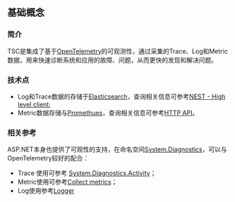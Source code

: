 ## 基础概念

### 简介
TSC是集成了基于[OpenTelemetry](https://opentelemetry.io/)的可观测性，通过采集的Trace、Log和Metric数据，用来快速诊断系统和应用的故障、问题，从而更快的发现和解决问题。

### 技术点
- Log和Trace数据的存储于[Elasticsearch](https://www.elastic.co/cn/elasticsearch/)，查询相关信息可参考[NEST - High level client](https://www.elastic.co/guide/en/elasticsearch/client/net-api/7.17/nest.html);
- Metric数据存储与[Promethues](https://prometheus.io/)，查询相关信息可参考[HTTP API](https://prometheus.io/docs/prometheus/latest/querying/api/)。

### 相关参考
ASP.NET本身也提供了可观性的支持，在命名空间[System.Diagnostics](https://learn.microsoft.com/zh-cn/dotnet/api/system.diagnostics?view=net-6.0)，可以与OpenTelemetry较好的配合：
- Trace 使用可参考 [System.Diagnostics.Activity](https://learn.microsoft.com/zh-cn/dotnet/api/system.diagnostics.activity?view=net-6.0)；
- Metric使用可参考[Collect metrics](https://learn.microsoft.com/en-us/dotnet/core/diagnostics/metrics-collection)；
- Log使用参考[Logger](https://learn.microsoft.com/zh-cn/aspnet/core/fundamentals/logging/?view=aspnetcore-6.0)